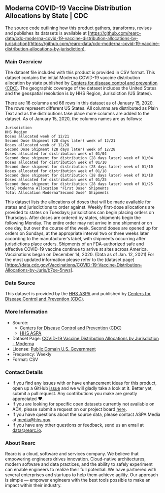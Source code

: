 ## Moderna COVID-19 Vaccine Distribution Allocations by State | CDC

The source code outlining how this product gathers, transforms, revises and publishes its datasets is available at [https://github.com/rearc-data/cdc-moderna-covid-19-vaccine-distribution-allocations-by-jurisdiction](https://github.com/rearc-data/cdc-moderna-covid-19-vaccine-distribution-allocations-by-jurisdiction).

### Main Overview
The dataset file included with this product is provided in CSV format. This dataset contains the initial Moderna COVID-19 vaccine distribution allocation by state published by [Centers for disease control and prevention (CDC)](https://Data.CDC.gov). The geographic coverage of the dataset includes the United States and the geospatial resolution is by HHS Region, Jurisdiction (US States).

There are 16 columns and 66 rows in this dataset as of January 15, 2020. The rows represent different US States. All columns are distributed as Plain Text and as the distributions take place more columns are added to the dataset. As of January 15, 2020, the columns names are as follows:

```
Jurisdiction
HHS Region
Doses allocated week of 12/21
Second Dose Shipment (28 days later) week of 12/21
Doses allocated week of 12/28
Second Dose Shipment (28 days later) week of 12/28
Doses allocated for distribution week of 01/04
Second dose shipment for distribution (28 days later) week of 01/04	
Doses allocated for distribution week of 01/10
Second dose shipment for distribution (28 days later) week of 01/10
Doses allocated for distribution week of 01/18
Second dose shipment for distribution (28 days later) week of 01/18	
Doses allocated for distribution week of 01/25
Second dose shipment for distribution (28 days later) week of 01/25
Total Moderna Allocation "First Dose" Shipments
Total Allocation Moderna"Second Dose" Shipments
```

This dataset lists the allocations of doses that will be made available for states and jurisdictions to order against. Weekly first-dose allocations are provided to states on Tuesdays; jurisdictions can begin placing orders on Thursdays. After doses are ordered by states, shipments begin the following Monday. The entire order may not arrive in one shipment or on one day, but over the course of the week. Second doses are opened up for orders on Sundays, at the appropriate interval two or three weeks later according to the manufacturer’s label, with shipments occurring after jurisdictions place orders. Shipments of an FDA-authorized safe and effective COVID-19 vaccine continue to arrive at sites across America. Vaccinations began on December 14, 2020. (Data as of Jan. 12, 2021) For the most updated information please refer to the (dataset page)[https://data.cdc.gov/Vaccinations/COVID-19-Vaccine-Distribution-Allocations-by-Juris/b7pe-5nws]. 

### Data Source
This dataset is provided by the [HHS ASPA](https://www.hhs.gov/coronavirus/covid-19-vaccines/index.html) and published by  [Centers for Disease Control and Prevention (CDC)](https://Data.CDC.gov).

### More Information
- Source: 
  - [Centers for Disease Control and Prevention (CDC)](https://Data.CDC.gov)
  - [HHS ASPA](https://www.hhs.gov/coronavirus/covid-19-vaccines/index.html)
- Dataset Page: [COVID-19 Vaccine Distribution Allocations by Jurisdiction - Moderna](https://data.cdc.gov/Vaccinations/COVID-19-Vaccine-Distribution-Allocations-by-Juris/b7pe-5nws)
- License: [Public Domain U.S. Government](https://www.usa.gov/government-works)
- Frequency: Weekly
- Format: CSV

### Contact Details
- If you find any issues with or have enhancement ideas for this product, open up a GitHub [issue](https://github.com/rearc-data/cdc-moderna-covid-19-vaccine-distribution-allocations-by-jurisdiction/issues) and we will gladly take a look at it. Better yet, submit a pull request. Any contributions you make are greatly appreciated :heart:.
- If you are looking for specific open datasets currently not available on ADX, please submit a request on our project board [here](https://github.com/orgs/rearc-data/projects/1).
- If you have questions about the source data, please contact ASPA Media at media@hhs.gov.
- If you have any other questions or feedback, send us an email at data@rearc.io.

### About Rearc
Rearc is a cloud, software and services company. We believe that empowering engineers drives innovation. Cloud-native architectures, modern software and data practices, and the ability to safely experiment can enable engineers to realize their full potential. We have partnered with several enterprises and startups to help them achieve agility. Our approach is simple — empower engineers with the best tools possible to make an impact within their industry.